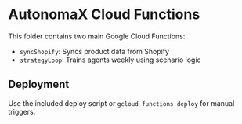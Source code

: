 # AutonomaX Cloud Functions

This folder contains two main Google Cloud Functions:
- `syncShopify`: Syncs product data from Shopify
- `strategyLoop`: Trains agents weekly using scenario logic

## Deployment
Use the included deploy script or `gcloud functions deploy` for manual triggers.
